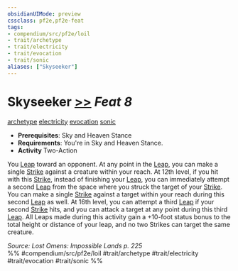 ```yaml
---
obsidianUIMode: preview
cssclass: pf2e,pf2e-feat
tags:
- compendium/src/pf2e/loil
- trait/archetype
- trait/electricity
- trait/evocation
- trait/sonic
aliases: ["Skyseeker"]
---
```

# Skyseeker  [>>](/rules/core-rulebook/chapter-9-playing-the-game.md#Actions "Two-Action") *Feat 8*  
[archetype](/rules/traits/archetype.md)  [electricity](/rules/traits/electricity.md)  [evocation](/rules/traits/evocation.md)  [sonic](/rules/traits/sonic.md)  

- **Prerequisites**: Sky and Heaven Stance
- **Requirements**: You're in Sky and Heaven Stance.
- **Activity** Two-Action

You [Leap](/rules/actions/leap.md) toward an opponent. At any point in the [Leap](/rules/actions/leap.md), you can make a single [Strike](/rules/actions/strike.md) against a creature within your reach. At 12th level, if you hit with this [Strike](/rules/actions/strike.md), instead of finishing your [Leap](/rules/actions/leap.md), you can immediately attempt a second [Leap](/rules/actions/leap.md) from the space where you struck the target of your [Strike](/rules/actions/strike.md). You can make a single [Strike](/rules/actions/strike.md) against a target within your reach during this second [Leap](/rules/actions/leap.md) as well. At 16th level, you can attempt a third [Leap](/rules/actions/leap.md) if your second [Strike](/rules/actions/strike.md) hits, and you can attack a target at any point during this third [Leap](/rules/actions/leap.md). All Leaps made during this activity gain a +10-foot status bonus to the total height or distance of your leap, and no two Strikes can target the same creature.

*Source: Lost Omens: Impossible Lands p. 225*  
%% #compendium/src/pf2e/loil #trait/archetype #trait/electricity #trait/evocation #trait/sonic %%